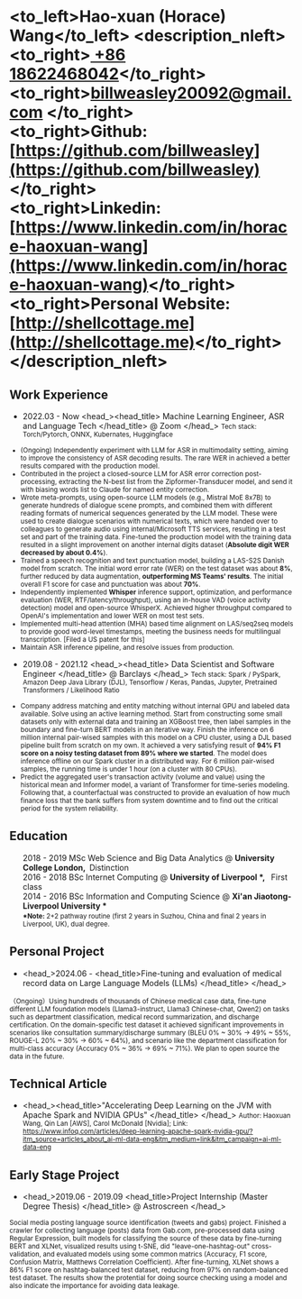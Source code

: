 # <to_left>Hao-xuan (Horace) Wang</to_left>  <description_nleft><to_right>[ +86 18622468042](tel://008618622468042)</to_right><br> <to_right>[billweasley20092@gmail.com](billweasley20092@gmail.com) </to_right><br><to_right><b>Github: </b> [https://github.com/billweasley](https://github.com/billweasley)</to_right><br><to_right><b>Linkedin: </b> [https://www.linkedin.com/in/horace-haoxuan-wang](https://www.linkedin.com/in/horace-haoxuan-wang)</to_right><br><to_right><b>Personal Website: </b> [http://shellcottage.me](http://shellcottage.me)</to_right></description_nleft>    

Work Experience
--------
- <datetime>2022.03 - Now </datetime> <head_><head_title> Machine Learning Engineer, ASR and Language Tech </head_title> @ Zoom </head_>
<description><small>
Tech stack: Torch/Pytorch, ONNX, Kubernates, Huggingface
<ul>
<li> (Ongoing) Independently experiment with LLM for ASR in multimodality setting, aiming to improve the consistency of ASR decoding results. The rare WER in achieved a better results compared with the production model. </li>
<li> Contributed in the project a closed-source LLM for ASR error correction post-processing, extracting the N-best list from the Zipformer-Transducer model, and send it with biasing words list to Claude for named entity correction.</li>
<li> Wrote meta-prompts, using open-source LLM models (e.g., Mistral MoE 8x7B) to generate hundreds of dialogue scene prompts, and combined them with different reading formats of numerical sequences generated by the LLM model. These were used to create dialogue scenarios with numerical texts, which were handed over to colleagues to generate audio using internal/Microsoft TTS services, resulting in a test set and part of the training data. Fine-tuned the production model with the training data resulted in a slight improvement on another internal digits dataset (<b>Absolute digit WER decreased by about 0.4%</b>).</li>
<li> Trained a speech recognition and text punctuation model, building a LAS-S2S Danish model from scratch. The initial word error rate (WER) on the test dataset was about <b>8%</b>, further reduced by data augmentation, <b>outperforming MS Teams' results</b>. The initial overall F1 score for case and punctuation was about <b>70%</b>.</li>
<li> Independently implemented <b>Whisper</b> inference support, optimization, and performance evaluation (WER, RTF/latency/throughput), using an in-house VAD (voice activity detection) model and open-source WhisperX. Achieved higher throughput compared to OpenAI's implementation and lower WER on most test sets.</li>
<li> Implemented multi-head attention (MHA) based time alignment on LAS/seq2seq models to provide good word-level timestamps, meeting the business needs for multilingual transcription. [Filed a US patent for this]</li>
<li> Maintain ASR inference pipeline, and resolve issues from production. </li>
</ul>
</small></description>

- <datetime>2019.08 - 2021.12 </datetime> <head_><head_title> Data Scientist and Software Engineer </head_title> @ Barclays </head_>
<description><small>
Tech stack: Spark / PySpark, Amazon Deep Java Library (DJL), Tensorflow / Keras, Pandas, Jupyter, Pretrained Transformers / Likelihood Ratio  
<ul>
<li>
Company address matching and entity matching without internal GPU and labeled data available. Solve using an active learning method. Start from constructing some small datasets only with external data and training an XGBoost tree, then label samples in the boundary and fine-turn BERT models in an iterative way. Finish the inference on 6 million internal pair-wised samples with this model on a CPU cluster, using a DJL based pipeline built from scratch on my own. It achieved a very satisfying result of <b>94% F1 score on a noisy testing dataset from 89% where we started</b>. The model does inference offline on our Spark cluster in a distributed way. For 6 million pair-wised samples, the running time is under 1 hour (on a cluster with 80 CPUs).
</li>
<li>
Predict the aggregated user's transaction activity (volume and value) using the historical mean and Informer model, a variant of Transformer for time-series modeling. Following that, a counterfactual was constructed to provide an evaluation of how much finance loss that the bank suffers from system downtime and to find out the critical period for the system reliability.
</li>
</ul>
</small></description>

Education
--------
<ul style="list-style-type: none;">
<li><head_><datetime>2018 - 2019</datetime> MSc Web Science and Big Data Analytics  @&nbsp;<b>University College London, </b>&nbsp;Distinction</head_></li>
<li><head_><datetime>2016 - 2018</datetime> BSc Internet Computing  @&nbsp;<b>University of Liverpool *, </b>&nbsp; First class</head_></li>
<li><head_><datetime>2014 - 2016</datetime> BSc Information and Computing Science  @&nbsp;<b>Xi'an Jiaotong-Liverpool University * </b>&nbsp;</head_>
<li><description><small><b>*Note: </b>2+2 pathway routine (first 2 years in Suzhou, China and final 2 years in Liverpool, UK), dual degree.</small></description></li>
</li>
</ul>

Personal Project
--------
- <head_><datetime>2024.06 - </datetime> <head_title>Fine-tuning and evaluation of medical record data on Large Language Models (LLMs) </head_title> </head_>
<description>
<small>
（Ongoing）Using hundreds of thousands of Chinese medical case data, fine-tune different LLM foundation models (Llama3-instruct, Llama3 Chinese-chat, Qwen2) on tasks such as department classification, medical record summarization, and discharge certification. On the domain-specific test dataset it achieved significant improvements in scenarios like consultation summary/discharge summary (BLEU 0% ~ 30% -> 49% ~ 55%, ROUGE-L 20% ~ 30% -> 60% ~ 64%), and scenario like the department classification for multi-class accuracy (Accuracy 0% ~ 36% -> 69% ~ 71%). We plan to open source the data in the future.
</small>
</description>

Technical Article
--------
- <head_><head_title>"Accelerating Deep Learning on the JVM with Apache Spark and NVIDIA GPUs" </head_title> </head_>
<description><small>
Author: Haoxuan Wang, Qin Lan [AWS], Carol McDonald [Nvidia];  Link: https://www.infoq.com/articles/deep-learning-apache-spark-nvidia-gpu/?itm_source=articles_about_ai-ml-data-eng&itm_medium=link&itm_campaign=ai-ml-data-eng
</small>
</description>


Early Stage Project
--------
- <head_><datetime>2019.06 - 2019.09</datetime> <head_title>Project Internship (Master Degree Thesis)  </head_title>   @ Astroscreen </head_>
<description>
<small>
Social media posting language source identification (tweets and gabs) project.
Finished a crawler for collecting language (posts) data from Gab.com, pre-processed data using Regular Expression, built models for classifying the source of these data by fine-turning BERT and XLNet,
visualized results using t-SNE, did "leave-one-hashtag-out" cross-validation, and evaluated models using some common matrics (Accuracy, F1 score, Confusion Matrix, Matthews Correlation Coefficient). After fine-turning, XLNet shows a 86% F1 score on hashtag-balanced test dataset, reducing from 97% on random-balanced test dataset. The results show the protential for doing source checking using a model and also indicate the importance for avoiding data leakage.
</small>
</description>